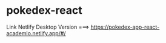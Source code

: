 # pokedex-react
Link Netlify Desktop Version ===> https://pokedex-app-react-academlo.netlify.app/#/

